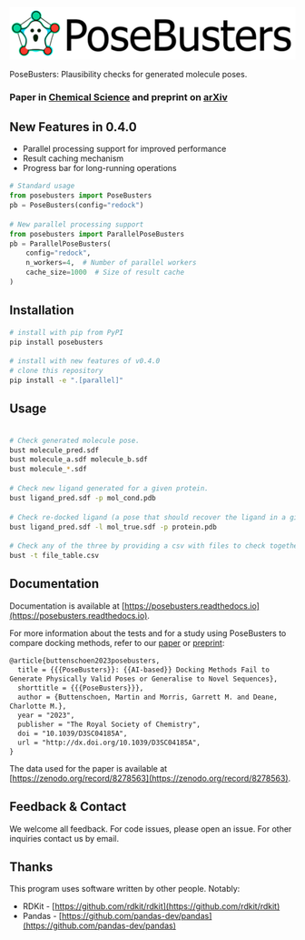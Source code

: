 ![posebusters_banner](https://github.com/maabuu/posebusters/blob/b5f4c2caed1499c2b73f5297a08e60ec7d263c61/docs/source/_static/logo_banner.png?raw=true "PoseBusters")

PoseBusters: Plausibility checks for generated molecule poses.

### Paper in [Chemical Science](https://pubs.rsc.org/en/content/articlelanding/2024/sc/d3sc04185a) and preprint on [arXiv](https://arxiv.org/abs/2308.05777)

## New Features in 0.4.0
- Parallel processing support for improved performance
- Result caching mechanism
- Progress bar for long-running operations

```python
# Standard usage
from posebusters import PoseBusters
pb = PoseBusters(config="redock")

# New parallel processing support
from posebusters import ParallelPoseBusters
pb = ParallelPoseBusters(
    config="redock",
    n_workers=4,  # Number of parallel workers
    cache_size=1000  # Size of result cache
)
```

## Installation

```bash
# install with pip from PyPI
pip install posebusters

# install with new features of v0.4.0
# clone this repository
pip install -e ".[parallel]"
```
<!-- # install with conda from conda-forge
conda install posebusters -c conda-forge -->

## Usage

<!-- ### Command line usage -->

```bash

# Check generated molecule pose.
bust molecule_pred.sdf
bust molecule_a.sdf molecule_b.sdf
bust molecule_*.sdf

# Check new ligand generated for a given protein.
bust ligand_pred.sdf -p mol_cond.pdb

# Check re-docked ligand (a pose that should recover the ligand in a given protein-ligand crystal complex).
bust ligand_pred.sdf -l mol_true.sdf -p protein.pdb

# Check any of the three by providing a csv with files to check together
bust -t file_table.csv
```

<!-- ### Python API

```python
from dockbusters import DockBuster

# check re-docked ligand
DockBuster().bust(ligand_pred_file, ligand_crystal_file, protein_crystal_file)

# check docked ligand
DockBuster().bust(ligand_pred_file, protein_crystal_file)

# check molecule
DockBuster().bust(ligand_pred_file, protein_crystal_file)
``` -->

## Documentation

Documentation is available at [https://posebusters.readthedocs.io](https://posebusters.readthedocs.io).

For more information about the tests and for a study using PoseBusters to compare docking methods, refer to our [paper](https://pubs.rsc.org/en/content/articlelanding/2024/sc/d3sc04185a) or [preprint](https://arxiv.org/abs/2308.05777):

```
@article{buttenschoen2023posebusters,
  title = {{{PoseBusters}}: {{AI-based}} Docking Methods Fail to Generate Physically Valid Poses or Generalise to Novel Sequences},
  shorttitle = {{{PoseBusters}}},
  author = {Buttenschoen, Martin and Morris, Garrett M. and Deane, Charlotte M.},
  year = "2023",
  publisher = "The Royal Society of Chemistry",
  doi = "10.1039/D3SC04185A",
  url = "http://dx.doi.org/10.1039/D3SC04185A",
}
```

The data used for the paper is available at [https://zenodo.org/record/8278563](https://zenodo.org/record/8278563).

## Feedback & Contact

We welcome all feedback. For code issues, please open an issue. For other inquiries contact us by email.

## Thanks

This program uses software written by other people. Notably:

- RDKit - [https://github.com/rdkit/rdkit](https://github.com/rdkit/rdkit)
- Pandas - [https://github.com/pandas-dev/pandas](https://github.com/pandas-dev/pandas)
